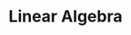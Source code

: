 ---
title: "Linear Algebra"
layout: category
permalink: /categories/linear algebra/ # url
author_profile: true
taxonomy: Linear Algebra
sidebar:
  nav: "Linear Algebra"
---